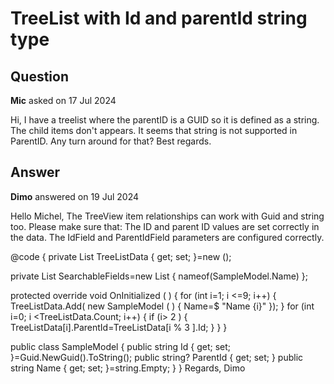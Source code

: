 # TreeList with Id and parentId string type

## Question

**Mic** asked on 17 Jul 2024

Hi, I have a treelist where the parentID is a GUID so it is defined as a string. The child items don't appears. It seems that string is not supported in ParentID. Any turn around for that? Best regards.

## Answer

**Dimo** answered on 19 Jul 2024

Hello Michel, The TreeView item relationships can work with Guid and string too. Please make sure that: The ID and parent ID values are set correctly in the data. The IdField and ParentIdField parameters are configured correctly. <TelerikTreeList Data="@TreeListData" IdField="@nameof(SampleModel.Id)" ParentIdField="@nameof(SampleModel.ParentId)" Pageable="true" Sortable="true"> <TreeListColumns> <TreeListColumn Field="@nameof(SampleModel.Id)" /> <TreeListColumn Field="@nameof(SampleModel.ParentId)" /> <TreeListColumn Field="@nameof(SampleModel.Name)" Expandable="true" /> </TreeListColumns> </TelerikTreeList>

@code {
private List<SampleModel> TreeListData { get; set; }=new ();

private List<string> SearchableFields=new List<string> { nameof(SampleModel.Name) };

protected override void OnInitialized ( ) { for (int i=1; i <=9; i++)
{
TreeListData.Add( new SampleModel ( ) {
Name=$ "Name {i}" });
} for (int i=0; i <TreeListData.Count; i++)
{ if (i> 2 )
{ TreeListData[i].ParentId=TreeListData[i % 3 ].Id; }
}
}

public class SampleModel {
public string Id { get; set; }=Guid.NewGuid().ToString();
public string? ParentId { get; set; }
public string Name { get; set; }=string.Empty;
}
} Regards, Dimo
